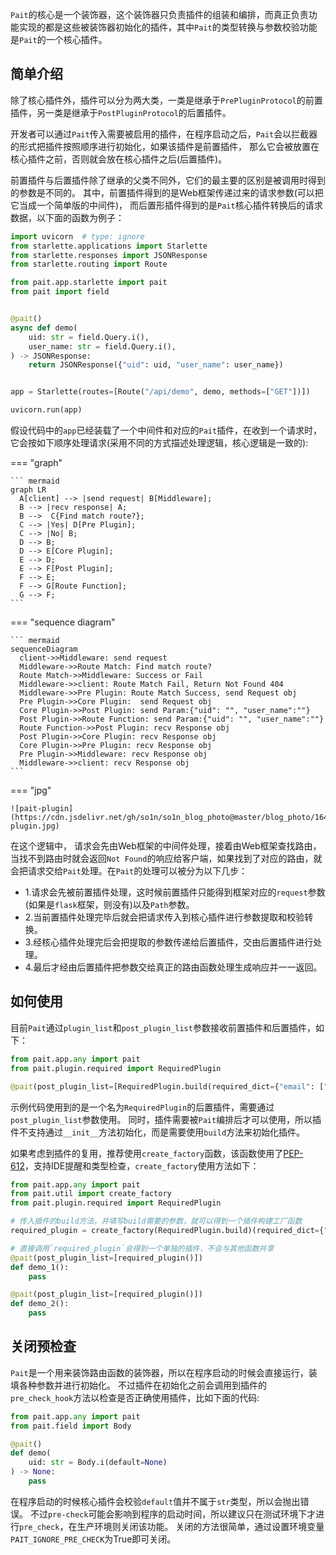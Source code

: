 `Pait`的核心是一个装饰器，这个装饰器只负责插件的组装和编排，而真正负责功能实现的都是这些被装饰器初始化的插件，其中`Pait`的类型转换与参数校验功能是`Pait`的一个核心插件。

## 简单介绍
除了核心插件外，插件可以分为两大类，一类是继承于`PrePluginProtocol`的前置插件，另一类是继承于`PostPluginProtocol`的后置插件。

开发者可以通过`Pait`传入需要被启用的插件，在程序启动之后，`Pait`会以拦截器的形式把插件按照顺序进行初始化，如果该插件是前置插件，
那么它会被放置在核心插件之前，否则就会放在核心插件之后(后置插件)。

前置插件与后置插件除了继承的父类不同外，它们的最主要的区别是被调用时得到的参数是不同的。
其中，前置插件得到的是Web框架传递过来的请求参数(可以把它当成一个简单版的中间件)，
而后置形插件得到的是`Pait`核心插件转换后的请求数据，以下面的函数为例子：
```Python
import uvicorn  # type: ignore
from starlette.applications import Starlette
from starlette.responses import JSONResponse
from starlette.routing import Route

from pait.app.starlette import pait
from pait import field


@pait()
async def demo(
    uid: str = field.Query.i(),
    user_name: str = field.Query.i(),
) -> JSONResponse:
    return JSONResponse({"uid": uid, "user_name": user_name})


app = Starlette(routes=[Route("/api/demo", demo, methods=["GET"])])

uvicorn.run(app)
```
假设代码中的`app`已经装载了一个中间件和对应的`Pait`插件，在收到一个请求时，它会按如下顺序处理请求(采用不同的方式描述处理逻辑，核心逻辑是一致的):

=== "graph"

    ``` mermaid
    graph LR
      A[client] --> |send request| B[Middleware];
      B --> |recv response| A;
      B -->  C{Find match route?};
      C --> |Yes| D[Pre Plugin];
      C --> |No| B;
      D --> B;
      D --> E[Core Plugin];
      E --> D;
      E --> F[Post Plugin];
      F --> E;
      F --> G[Route Function];
      G --> F;
    ```

=== "sequence diagram"

    ``` mermaid
    sequenceDiagram
      client->>Middleware: send request
      Middleware->>Route Match: Find match route?
      Route Match->>Middleware: Success or Fail
      Middleware->>client: Route Match Fail, Return Not Found 404
      Middleware->>Pre Plugin: Route Match Success, send Request obj
      Pre Plugin->>Core Plugin:  send Request obj
      Core Plugin->>Post Plugin: send Param:{"uid": "", "user_name":""}
      Post Plugin->>Route Function: send Param:{"uid": "", "user_name":""}
      Route Function->>Post Plugin: recv Response obj
      Post Plugin->>Core Plugin: recv Response obj
      Core Plugin->>Pre Plugin: recv Response obj
      Pre Plugin->>Middleware: recv Response obj
      Middleware->>client: recv Response obj
    ```

=== "jpg"

    ![pait-plugin](https://cdn.jsdelivr.net/gh/so1n/so1n_blog_photo@master/blog_photo/1647762511992pait-plugin.jpg)

在这个逻辑中， 请求会先由Web框架的中间件处理，接着由Web框架查找路由，当找不到路由时就会返回`Not Found`的响应给客户端，如果找到了对应的路由，就会把请求交给`Pait`处理。在`Pait`的处理可以被分为以下几步：

- 1.请求会先被前置插件处理，这时候前置插件只能得到框架对应的`request`参数(如果是`flask`框架，则没有)以及`Path`参数。
- 2.当前置插件处理完毕后就会把请求传入到核心插件进行参数提取和校验转换。
- 3.经核心插件处理完后会把提取的参数传递给后置插件，交由后置插件进行处理。
- 4.最后才经由后置插件把参数交给真正的路由函数处理生成响应并一一返回。

## 如何使用
目前`Pait`通过`plugin_list`和`post_plugin_list`参数接收前置插件和后置插件，如下：
```Python
from pait.app.any import pait
from pait.plugin.required import RequiredPlugin

@pait(post_plugin_list=[RequiredPlugin.build(required_dict={"email": ["username"]})])
```
示例代码使用到的是一个名为`RequiredPlugin`的后置插件，需要通过`post_plugin_list`参数使用。
同时，插件需要被`Pait`编排后才可以使用，所以插件不支持通过`__init__`方法初始化，而是需要使用`build`方法来初始化插件。

如果考虑到插件的复用，推荐使用`create_factory`函数，该函数使用了[PEP-612](https://peps.python.org/pep-0612/)，支持IDE提醒和类型检查，`create_factory`使用方法如下：
```Python
from pait.app.any import pait
from pait.util import create_factory
from pait.plugin.required import RequiredPlugin

# 传入插件的build方法，并填写build需要的参数，就可以得到一个插件构建工厂函数
required_plugin = create_factory(RequiredPlugin.build)(required_dict={"email": ["username"]})

# 直接调用`required_plugin`会得到一个单独的插件，不会与其他函数共享
@pait(post_plugin_list=[required_plugin()])
def demo_1():
    pass

@pait(post_plugin_list=[required_plugin()])
def demo_2():
    pass
```

## 关闭预检查
`Pait`是一个用来装饰路由函数的装饰器，所以在程序启动的时候会直接运行，装填各种参数并进行初始化。
不过插件在初始化之前会调用到插件的`pre_check_hook`方法以检查是否正确使用插件，比如下面的代码:
```Python
from pait.app.any import pait
from pait.field import Body

@pait()
def demo(
    uid: str = Body.i(default=None)
) -> None:
    pass
```
在程序启动的时候核心插件会校验`default`值并不属于`str`类型，所以会抛出错误。
不过`pre-check`可能会影响到程序的启动时间，所以建议只在测试环境下才进行`pre_check`，在生产环境则关闭该功能。
关闭的方法很简单，通过设置环境变量`PAIT_IGNORE_PRE_CHECK`为True即可关闭。
